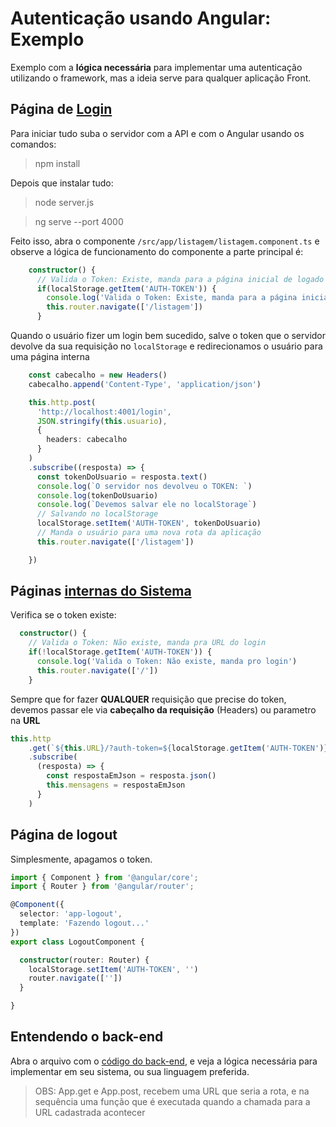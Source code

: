 # Autenticação usando Angular: Exemplo
Exemplo com a **lógica necessária** para implementar uma autenticação utilizando o framework, mas a ideia serve para qualquer aplicação Front. 

## Página de [Login](https://github.com/omariosouto/angular-auth-example/blob/master/src/app/login/login.component.ts)
Para iniciar tudo suba o servidor com a API e com o Angular usando os comandos:

> npm install 

Depois que instalar tudo:

> node server.js

> ng serve --port 4000

Feito isso, abra o componente `/src/app/listagem/listagem.component.ts` e observe a lógica de funcionamento do componente a parte principal é:
```ts
    constructor() {
      // Valida o Token: Existe, manda para a página inicial de logado
      if(localStorage.getItem('AUTH-TOKEN')) {
        console.log('Valida o Token: Existe, manda para a página inicial de logado')
        this.router.navigate(['/listagem'])
      }
```

Quando o usuário fizer um login bem sucedido, salve o token que o servidor devolve da sua requisição no `localStorage` e redirecionamos o usuário para uma página interna

```ts
    const cabecalho = new Headers()
    cabecalho.append('Content-Type', 'application/json')

    this.http.post(
      'http://localhost:4001/login',
      JSON.stringify(this.usuario),
      {
        headers: cabecalho
      }
    )
    .subscribe((resposta) => {
      const tokenDoUsuario = resposta.text()
      console.log(`O servidor nos devolveu o TOKEN: `)
      console.log(tokenDoUsuario)
      console.log(`Devemos salvar ele no localStorage`)
      // Salvando no localStorage
      localStorage.setItem('AUTH-TOKEN', tokenDoUsuario)
      // Manda o usuário para uma nova rota da aplicação
      this.router.navigate(['/listagem'])

    })
```
## Páginas [internas do Sistema](https://github.com/omariosouto/angular-auth-example/blob/master/src/app/listagem/listagem.component.ts)

Verifica se o token existe: 
```ts
  constructor() {
    // Valida o Token: Não existe, manda pra URL do login
    if(!localStorage.getItem('AUTH-TOKEN')) {
      console.log('Valida o Token: Não existe, manda pro login')
      this.router.navigate(['/'])
    }
```

Sempre que for fazer **QUALQUER** requisição que precise do token, devemos passar ele via **cabeçalho da requisição** (Headers) ou parametro na **URL**
```ts
this.http
    .get(`${this.URL}/?auth-token=${localStorage.getItem('AUTH-TOKEN')}`)
    .subscribe(
      (resposta) => {
        const respostaEmJson = resposta.json()
        this.mensagens = respostaEmJson
      }
    )
```

## Página de logout

Simplesmente, apagamos o token.

```ts
import { Component } from '@angular/core';
import { Router } from '@angular/router';

@Component({
  selector: 'app-logout',
  template: 'Fazendo logout...'
})
export class LogoutComponent {

  constructor(router: Router) {
    localStorage.setItem('AUTH-TOKEN', '')
    router.navigate([''])
  }

}

```


## Entendendo o back-end

Abra o arquivo com o [código do back-end](https://github.com/omariosouto/angular-auth-example/blob/master/server.js), e veja a lógica necessária para implementar em seu sistema, ou sua linguagem preferida.

> OBS: App.get e App.post, recebem uma URL que seria a rota, e na sequência uma função que é executada quando a chamada para a URL cadastrada acontecer 
